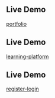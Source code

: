 ## Live Demo
[portfolio](https://mohamedmam20.github.io/Bootstrap-labs/basic-portfolio/)

## Live Demo
[learning-platform](https://mohamedmam20.github.io/Bootstrap-labs/learning-platform/#)

## Live Demo
[register-login](https://mohamedmam20.github.io/Bootstrap-labs/login-register/)